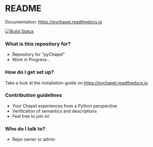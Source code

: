 # README #

Documentation: https://pychapel.readthedocs.io

[![Build Status](https://travis-ci.org/chapel-lang/pychapel.svg?branch=master)](https://travis-ci.org/chapel-lang/pychapel)

### What is this repository for? ###

* Repository for "pyChapel"
* Work in Progress...

### How do I get set up? ###

Take a look at the installation-guide on https://pychapel.readthedocs.io

### Contribution guidelines ###

* Your Chapel experiences from a Python perspective
* Verification of semantics and descriptions
* Feel free to join in!

### Who do I talk to? ###

* Repo owner or admin
